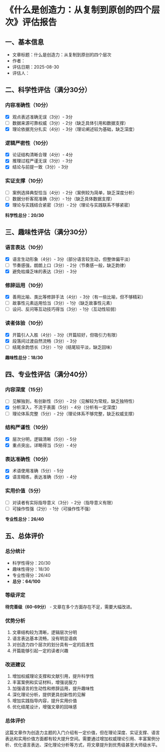 # 《什么是创造力：从复制到原创的四个层次》评估报告

## 一、基本信息
- 文章标题：什么是创造力：从复制到原创的四个层次
- 作者：
- 评估日期：2025-08-30
- 评估人：

## 二、科学性评估（满分30分）

### 内容准确性（10分）
- [x] 观点表述准确无误（3分）- 3分
- [ ] 数据来源可靠权威（3分）- 2分（缺乏具体引用和数据支撑）
- [x] 理论依据充分扎实（4分）- 3分（理论阐述较为基础，缺乏深度）

### 逻辑严密性（10分）
- [x] 论证结构清晰合理（4分）- 4分
- [x] 推理过程严谨无误（3分）- 3分
- [x] 结论与前提一致（3分）- 3分

### 实证支撑（10分）
- [ ] 案例选择典型恰当（4分）- 2分（案例较为简单，缺乏深度分析）
- [ ] 数据分析客观准确（3分）- 1分（缺乏具体数据支撑）
- [x] 理论与实践结合紧密（3分）- 2分（理论与实践联系不够紧密）

**科学性总分：20/30**

## 三、趣味性评估（满分30分）

### 语言表达（10分）
- [x] 语言生动形象（4分）- 3分（部分语言较生动，但整体偏平淡）
- [ ] 节奏感强，朗朗上口（3分）- 2分（节奏感一般，缺乏韵律）
- [x] 避免枯燥乏味的表达（3分）- 3分

### 修辞运用（10分）
- [x] 善用比喻、类比等修辞手法（4分）- 3分（有一些比喻，但不够精彩）
- [ ] 故事性元素运用恰当（3分）- 1分（缺乏故事性元素）
- [ ] 设问、反问等互动技巧得当（3分）- 1分（互动性较弱）

### 读者体验（10分）
- [x] 开篇引人入胜（4分）- 3分（开篇较好，但吸引力有限）
- [x] 段落间过渡自然流畅（3分）- 3分
- [ ] 结尾余韵悠长（3分）- 1分（结尾较平淡，缺乏回味）

**趣味性总分：18/30**

## 四、专业性评估（满分40分）

### 内容深度（15分）
- [ ] 见解独到，有创新性（5分）- 2分（见解较为常规，缺乏独特性）
- [x] 分析深入，不流于表面（5分）- 4分（分析有一定深度）
- [ ] 理论体系完整（5分）- 2分（理论体系不够完整，缺乏权威支撑）

### 结构严谨性（10分）
- [x] 层次分明，逻辑清晰（5分）- 5分
- [x] 重点突出，详略得当（5分）- 4分

### 表达准确性（10分）
- [x] 术语使用准确（5分）- 5分
- [x] 语言精练，表达准确（5分）- 4分

### 实用价值（5分）
- [ ] 对读者有实际指导意义（3分）- 2分（指导意义有限）
- [ ] 可操作性强（2分）- 1分（可操作性不强）

**专业性总分：26/40**

## 五、总体评价

### 总分统计
- 科学性得分：20/30
- 趣味性得分：18/30
- 专业性得分：26/40
- **总分：64/100**

### 等级评定
**待完善级（60-69分）** - 文章在多个方面存在不足，需要大幅改进。

### 优势分析
1. 文章结构较为清晰，逻辑层次分明
2. 语言表达基本流畅，没有明显语病
3. 对创造力四个层次的划分具有一定的启发性
4. 开篇能够引起一定的读者兴趣

### 改进建议
1. 增加权威理论支撑和文献引用，提升科学性
2. 丰富案例和实证材料，增强说服力
3. 加强语言的生动性和修辞运用，提升趣味性
4. 深化理论分析，提供更具创新性的见解
5. 增加实践指导内容，提升实用价值
6. 优化结尾设计，增强文章的回味感

### 总体评价
这篇文章作为创造力主题的入门介绍有一定价值，但在理论深度、实证支撑、语言表达和实用价值方面都有较大提升空间。需要通过增加权威理论引用、丰富案例分析、优化语言表达、深化理论分析等方式，将文章提升到优秀级甚至大师级水平。